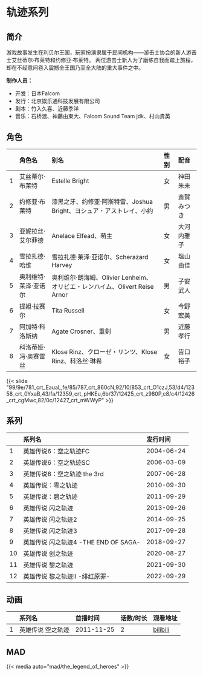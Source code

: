 # 轨迹系列


## 简介

游戏故事发生在利贝尔王国，玩家扮演隶属于民间机构——游击士协会的新人游击士艾丝蒂尔·布莱特和约修亚·布莱特。
两位游击士新人为了磨练自我而踏上旅程，却在不经意间卷入震撼全王国乃至全大陆的重大事件之中。

**制作人员：**
- 开发：日本Falcom
- 发行：北京娱乐通科技发展有限公司
- 剧本：竹入久喜、近藤季洋
- 音乐：石桥渡、神藤由東大、Falcom Sound Team jdk、村山貴英

## 角色

|     |   角色名   |   别名  | 性别 |  配音  |
|:--- |:------  |:----      |:---  |:--   |
| 1 | 艾丝蒂尔·布莱特 | Estelle Bright | 女 | 神田朱未 |
| 2 | 约修亚·布莱特 | 漆黑之牙、约修亚·阿斯特雷、Joshua Bright、ヨシュア・アストレイ、小约 | 男 | 斎賀みつき |
| 3 | 亚妮拉丝·艾尔菲德 | Anelace Elfead、萌主 | 女 | 大河内雅子 |
| 4 | 雪拉扎德·哈维 | 雪拉扎德·莱泽·亚诺尔、Scherazard Harvey | 女 | 塩山由佳 |
| 5 | 奥利维特·莱泽·亚诺尔 | 奥利维尔·朗海姆、Olivier Lenheim、オリビエ・レンハイム、Olivert Reise Arnor | 男 | 子安武人 |
| 6 | 提妲·拉赛尔 | Tita Russell | 女 | 今野宏美 |
| 7 | 阿加特·科洛斯纳 | Agate Crosner、重剣 | 男 | 近藤孝行 |
| 8 | 科洛蒂娅·冯·奥赛雷丝 | Klose Rinz、クローゼ・リンツ、Klose Rinz、科洛丝·琳希 | 女 | 皆口裕子 |

{{< slide "99/9e/781_crt_EauaL,fe/85/787_crt_860cN,92/10/853_crt_O1czJ,53/d4/12358_crt_0YxaB,43/fa/12359_crt_pHKEu,6b/37/12425_crt_z980P,c8/c4/12426_crt_cgMwc,82/0c/12427_crt_mWWyP" >}}

## 系列

|     | 系列名                          | 发行时间       |
|:----|:-----------------------------|:-----------|
| 1   | 英雄传说6：空之轨迹FC                 | 2004-06-24 |
| 2   | 英雄传说6：空之轨迹SC                 | 2006-03-09 |
| 3   | 英雄传说6：空之轨迹 the 3rd           | 2007-06-28 |
| 4   | 英雄传说：零之轨迹                    | 2010-09-30 |
| 5   | 英雄传说：碧之轨迹                    | 2011-09-29 |
| 6   | 英雄传说 闪之轨迹                    | 2013-09-26 |
| 7   | 英雄传说 闪之轨迹2                   | 2014-09-25 |
| 8   | 英雄传说 闪之轨迹3                   | 2017-09-28 |
| 9   | 英雄传说 闪之轨迹4 -THE END OF SAGA- | 2018-09-27 |
| 10  | 英雄传说 创之轨迹                    | 2020-08-27 |
| 11  | 英雄传说 黎之轨迹                    | 2021-09-30 |
| 12  | 英雄传说 黎之轨迹Ⅱ -绯红原罪-            | 2022-09-29 |

## 动画


|     | 系列名          | 首播时间       | 话数/时长    | 观看地址                                                      |
|:----|:-------------|:-----------|:---------|:----------------------------------------------------------|
| 1   | 英雄传说 空之轨迹    | 2011-11-25 | 2 | [bilibili](https://www.bilibili.com/bangumi/play/ep75194) |


## MAD

{{< media  auto="mad/the_legend_of_heroes"  >}}
